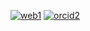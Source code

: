 [![web1](https://github.com/user-attachments/assets/afd2f427-2b74-44fa-b224-179bc6b407eb)](https://sites.google.com/view/oscarmr)
[![orcid2](https://github.com/user-attachments/assets/99e95467-c08b-4a3a-b254-c9822b2f6eaa)](https://orcid.org/0009-0006-3798-2097)
<!--[![web](https://github.com/user-attachments/assets/4b842b93-5b05-4859-adc3-74a49b806ca2)](https://sites.google.com/view/oscarmr)
[![orcid1](https://github.com/user-attachments/assets/9e3f8f53-4cfb-4eaf-ba4a-b0b004e06fb9)](https://orcid.org/0009-0006-3798-2097)-->



<!--
**oscarmtr/oscarmtr** is a ✨ _special_ ✨ repository because its `README.md` (this file) appears on your GitHub profile.

Here are some ideas to get you started:

- 🔭 I’m currently working on ...
- 🌱 I’m currently learning ...
- 👯 I’m looking to collaborate on ...
- 🤔 I’m looking for help with ...
- 💬 Ask me about ...
- 📫 How to reach me: ...
- 😄 Pronouns: ...
- ⚡ Fun fact: ...
-->


